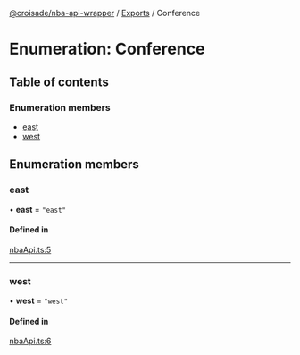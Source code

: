 [@croisade/nba-api-wrapper](../README.md) / [Exports](../modules.md) / Conference

# Enumeration: Conference

## Table of contents

### Enumeration members

- [east](Conference.md#east)
- [west](Conference.md#west)

## Enumeration members

### east

• **east** = `"east"`

#### Defined in

[nbaApi.ts:5](https://github.com/Croisade/nba-api/blob/d0280ab/src/nbaApi.ts#L5)

___

### west

• **west** = `"west"`

#### Defined in

[nbaApi.ts:6](https://github.com/Croisade/nba-api/blob/d0280ab/src/nbaApi.ts#L6)
